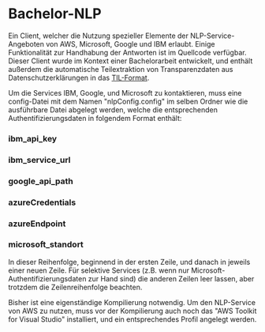# Bachelor-NLP
Ein Client, welcher die Nutzung spezieller Elemente der NLP-Service-Angeboten von AWS, Microsoft, Google und IBM erlaubt.
Einige Funktionalität zur Handhabung der Antworten ist im Quellcode verfügbar.
Dieser Client wurde im Kontext einer Bachelorarbeit entwickelt, 
und enthält außerdem die automatische Teilextraktion von Transparenzdaten aus Datenschutzerklärungen in das [TIL-Format](https://github.com/Transparency-Information-Language/schema).

Um die Services IBM, Google, und Microsoft zu kontaktieren, muss eine config-Datei mit dem Namen "nlpConfig.config" im selben Ordner wie die ausführbare Datei abgelegt werden, welche die entsprechenden Authentifizierungsdaten in folgendem Format enthält:  

### ibm_api_key
### ibm_service_url
### google_api_path
### azureCredentials
### azureEndpoint
### microsoft_standort

In dieser Reihenfolge, beginnend in der ersten Zeile, und danach in jeweils einer neuen Zeile.
Für selektive Services (z.B. wenn nur Microsoft-Authentifizierungsdaten zur Hand sind) die anderen Zeilen leer lassen, aber trotzdem die Zeilenreihenfolge beachten.

Bisher ist eine eigenständige Kompilierung notwendig.
Um den NLP-Service von AWS zu nutzen, muss vor der Kompilierung auch noch das "AWS Toolkit for Visual Studio" installiert, und ein entsprechendes Profil angelegt werden.

